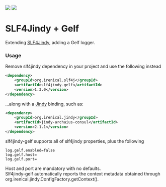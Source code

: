[![][maven img]][maven]
[![][travis img]][travis]
# SLF4Jindy + Gelf

Extending [SLF4Jindy](https://github.com/irenical/slf4jindy), adding a Gelf logger.

### Usage
Remove slf4jindy dependency in your project and use the following instead

```xml
<dependency>
    <groupId>org.irenical.slf4j</groupId>
    <artifactId>slf4jindy-gelf</artifactId>
    <version>1.3.0</version>
</dependency>
```

...along with a [Jindy](https://github.com/irenical/jindy) binding, such as:
```xml
<dependency>
    <groupId>org.irenical.jindy</groupId>
    <artifactId>jindy-archaius-consul</artifactId>
    <version>2.1.1</version>
</dependency>
```

slf4jindy-gelf supports all of slf4jindy properties, plus the following
```properties
log.gelf.enabled=false
log.gelf.host=
log.gelf.port=
```
Host and port are mandatory with no defaults.  
Slf4jindy-gelf automatically reports the context metadata obtained through org.irenical.jindy.ConfigFactory.getContext().

[maven]:http://search.maven.org/#search|gav|1|g:"org.irenical.slf4j"%20AND%20a:"slf4jindy-gelf"
[maven img]:https://maven-badges.herokuapp.com/maven-central/org.irenical.slf4j/slf4jindy-gelf/badge.svg

[travis]:https://travis-ci.org/irenical/slf4jindy-gelf
[travis img]:https://travis-ci.org/irenical/slf4jindy-gelf.svg?branch=master
